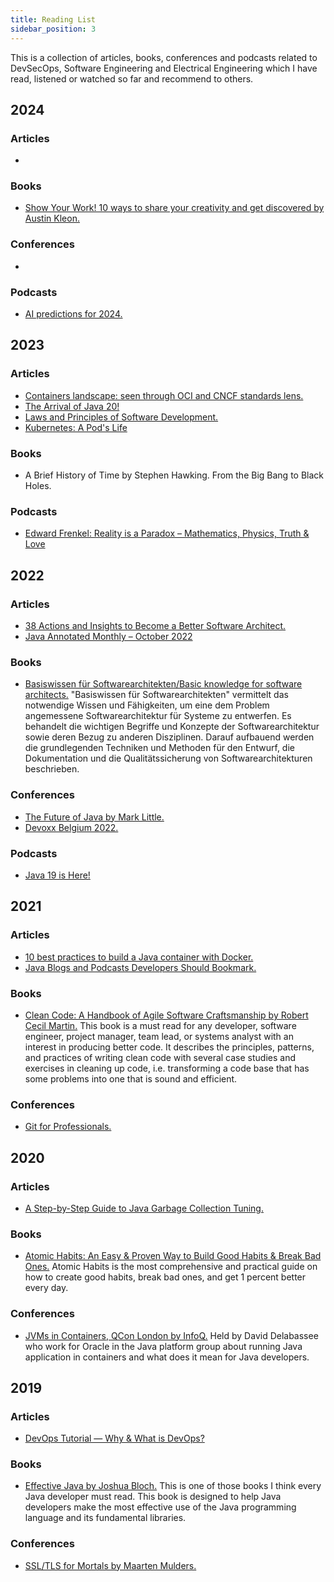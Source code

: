 ```yaml
---
title: Reading List
sidebar_position: 3
---
```


This is a collection of articles, books, conferences and podcasts related to DevSecOps, Software Engineering and Electrical Engineering which I have read, listened or watched so far and recommend to others.


## 2024
### Articles
- 
### Books
- [Show Your Work! 10 ways to share your creativity and get discovered by Austin Kleon.](https://austinkleon.com/show-your-work/) 
### Conferences
- 
### Podcasts
- [AI predictions for 2024.](https://podcasts.google.com/feed/aHR0cHM6Ly9jaGFuZ2Vsb2cuY29tL3ByYWN0aWNhbGFpL2ZlZWQ/episode/Y2hhbmdlbG9nLmNvbS83LzIzMDM?sa=X&ved=0CAUQkfYCahcKEwiIpaS694CEAxUAAAAAHQAAAAAQLA)

## 2023
### Articles
- [Containers landscape: seen through OCI and CNCF standards lens.](https://adriancitu.com/2021/12/30/containers-landscape-seen-through-oci-and-cncf-standards-lens/)
- [The Arrival of Java 20!](https://inside.java/2023/03/21/the-arrival-of-java-20/)
- [Laws and Principles of Software Development.](https://reflectoring.io/laws-and-principles-of-software-development/)
- [Kubernetes: A Pod's Life](https://cloud.redhat.com/blog/kubernetes-pods-life)
### Books
 - A Brief History of Time by Stephen Hawking. From the Big Bang to Black Holes.
### Podcasts
- [Edward Frenkel: Reality is a Paradox – Mathematics, Physics, Truth & Love](https://podcasts.google.com/feed/aHR0cHM6Ly9sZXhmcmlkbWFuLmNvbS9mZWVkL3BvZGNhc3Qv/episode/aHR0cHM6Ly9sZXhmcmlkbWFuLmNvbS8_cD01NDU1?sa=X&ved=0CAUQkfYCahcKEwign-eQ9Zj_AhUAAAAAHQAAAAAQFA)   

## 2022
### Articles
- [38 Actions and Insights to Become a Better Software Architect.](https://medium.com/hackernoon/38-actions-and-insights-to-become-a-better-software-architect-f135e2de9a1b)
- [Java Annotated Monthly – October 2022](https://blog.jetbrains.com/idea/2022/10/java-annotated-monthly-october-2022/)
### Books
- [Basiswissen für Softwarearchitekten/Basic knowledge for software architects.](https://www.thalia.de/shop/home/artikeldetails/A1058079863) "Basiswissen für Softwarearchitekten" vermittelt das notwendige Wissen und Fähigkeiten, um eine dem Problem angemessene Softwarearchitektur für Systeme zu entwerfen. Es behandelt die wichtigen Begriffe und Konzepte der Softwarearchitektur sowie deren Bezug zu anderen Disziplinen. Darauf aufbauend werden die grundlegenden Techniken und Methoden für den Entwurf, die Dokumentation und die Qualitätssicherung von Softwarearchitekturen beschrieben.
### Conferences
- [The Future of Java by Mark Little.](https://www.youtube.com/watch?v=5n9PqIUObLA)
- [Devoxx Belgium 2022.](https://youtube.com/playlist?list=PLRsbF2sD7JVolUH45EkGXsT-3spU7cqnS)
### Podcasts
- [Java 19 is Here!](https://inside.java/2022/09/20/podcast-026/)

## 2021
### Articles
- [10 best practices to build a Java container with Docker.](https://snyk.io/blog/best-practices-to-build-java-containers-with-docker/)
- [Java Blogs and Podcasts Developers Should Bookmark.](https://dzone.com/articles/java-blogs-and-podcasts-developers-should-bookmark)
### Books
- [Clean Code: A Handbook of Agile Software Craftsmanship by Robert Cecil Martin.](https://g.co/kgs/AZV43i) This book is a must read for any developer, software engineer, project manager, team lead, or systems analyst with an interest in producing better code. It describes the principles, patterns, and practices of writing clean code with several case studies and exercises in cleaning up code, i.e. transforming a code base that has some problems into one that is sound and efficient.
### Conferences
- [Git for Professionals.](https://youtu.be/Uszj_k0DGsg)

## 2020
### Articles
- [A Step-by-Step Guide to Java Garbage Collection Tuning.](https://sematext.com/blog/java-garbage-collection-tuning/)
### Books
- [Atomic Habits: An Easy & Proven Way to Build Good Habits & Break Bad Ones.](https://jamesclear.com/atomic-habits) Atomic Habits is the most comprehensive and practical guide on how to create good habits, break bad ones, and get 1 percent better every day. 
### Conferences
- [JVMs in Containers, QCon London by InfoQ.](https://www.infoq.com/presentations/openjdk-containers/) Held by David Delabassee who work for Oracle in the Java platform group about running Java application in containers and what does it mean for Java developers.

## 2019
### Articles
- [DevOps Tutorial — Why & What is DevOps?](https://medium.com/edureka/devops-tutorial-89363dac9d3f)
### Books
- [Effective Java by Joshua Bloch.](https://g.co/kgs/7uDD1P) This is one of those books I think every Java developer must read. This book is designed to help Java developers make the most effective use of the Java programming language and its fundamental libraries.
### Conferences
- [SSL/TLS for Mortals by Maarten Mulders.](https://www.youtube.com/watch?v=yJrJEvvW_HA)

